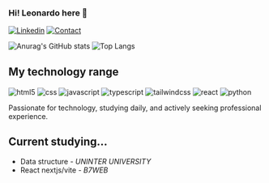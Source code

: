 ### Hi! Leonardo here 👋

[![Linkedin](https://img.shields.io/badge/LinkedIn-0077B5?style=for-the-badge&logo=linkedin&logoColor=white)](https://www.linkedin.com/in/leonardo-costa-b9ab7a270/)
[![Contact](https://img.shields.io/badge/WhatsApp-25D366?style=for-the-badge&logo=whatsapp&logoColor=white)](https://wa.me/+5521999699990)

![Anurag's GitHub stats](https://github-readme-stats.vercel.app/api?username=leoheart27&show_icons=true&theme=tokyonight)
![Top Langs](https://github-readme-stats.vercel.app/api/top-langs/?username=leoheart27&layout=compact&theme=tokyonight)

## My technology range

<div style="display: inline-block">
    <img align="center" alt="html5" src="https://img.shields.io/badge/HTML-239120?style=for-the-badge&logo=html5&logoColor=white" >
    <img align="center" alt="css" src="https://img.shields.io/badge/CSS-239120?&style=for-the-badge&logo=css3&logoColor=white" >
    <img align="center" alt="javascript" src="https://img.shields.io/badge/JavaScript-F7DF1E?style=for-the-badge&logo=javascript&logoColor=black" >
    <img align="center" alt="typescript" src="https://img.shields.io/badge/TypeScript-007ACC?style=for-the-badge&logo=typescript&logoColor=white" >
    <img align="center" alt="tailwindcss" src="https://img.shields.io/badge/Tailwind_CSS-38B2AC?style=for-the-badge&logo=tailwind-css&logoColor=white" >
    <img align="center" alt="react" src="https://img.shields.io/badge/React-20232A?style=for-the-badge&logo=react&logoColor=61DAFB" >
    <img align="center" alt="python" src="https://img.shields.io/badge/Python-3776AB?style=for-the-badge&logo=python&logoColor=white" >
</div>

<br>

Passionate for technology, studying daily, and actively seeking professional experience.

## Current studying...

<ul>
<li>Data structure - <i>UNINTER UNIVERSITY</i></li>
<li>React nextjs/vite - <i>B7WEB</i>
</ul>
